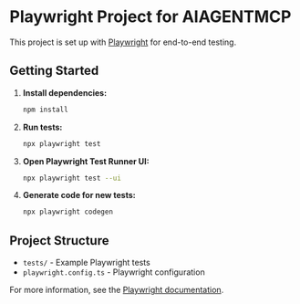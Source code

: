 # Playwright Project for AIAGENTMCP

This project is set up with [Playwright](https://playwright.dev/) for end-to-end testing.

## Getting Started

1. **Install dependencies:**
   ```sh
   npm install
   ```
2. **Run tests:**
   ```sh
   npx playwright test
   ```
3. **Open Playwright Test Runner UI:**
   ```sh
   npx playwright test --ui
   ```
4. **Generate code for new tests:**
   ```sh
   npx playwright codegen
   ```

## Project Structure
- `tests/` - Example Playwright tests
- `playwright.config.ts` - Playwright configuration

For more information, see the [Playwright documentation](https://playwright.dev/).
